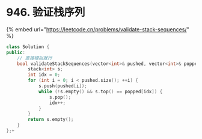 # 946. 验证栈序列

{% embed url="https://leetcode.cn/problems/validate-stack-sequences/" %}

```cpp
class Solution {
public:
    // 直接模拟就行
    bool validateStackSequences(vector<int>& pushed, vector<int>& popped) {
        stack<int> s;
        int idx = 0;
        for (int i = 0; i < pushed.size(); ++i) {
            s.push(pushed[i]);
            while (!s.empty() && s.top() == popped[idx]) {
                s.pop();
                idx++;
            }
        }
        return s.empty();
    }
};+
```
